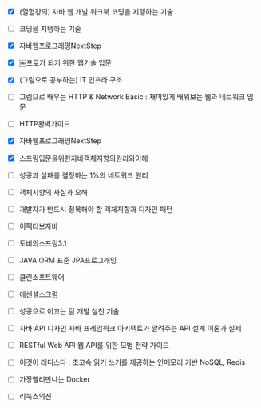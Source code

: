 

- [x] (열혈강의) 자바 웹 개발 워크북 코딩을 지탱하는 기술 

- [ ] 코딩을 지탱하는 기술 

- [x] 자바웹프로그래밍NextStep 

- [x] ￼프로가 되기 위한 웹기술 입문
- [x] (그림으로 공부하는) IT 인프라 구조 
- [ ] 그림으로 배우는 HTTP & Network Basic : 재미있게 배워보는 웹과 네트워크 입문 
- [ ]  HTTP완벽가이드

- [x] 자바웹프로그래밍NextStep 
- [x] 스프링입문을위한자바객체지향의원리와이해
- [ ] 성공과 실패를 결정하는 1%의 네트워크 원리  
- [ ] 객체지향의 사실과 오해 
- [ ] 개발자가 반드시 정복해야 할 객체지향과 디자인 패턴 
- [ ] 이펙티브자바
- [ ] 토비의스프링3.1
- [ ] JAVA ORM 표준 JPA프로그래밍 



- [ ] 클린소프트웨어
- [ ] 에센셜스크럼
- [ ] 성공으로 이끄는 팀 개발 실천 기술



- [ ] 자바 API 디자인 자바 프레임워크 아키텍트가 알려주는 API 설계 이론과 실제 
- [ ] RESTful Web API 웹 API를 위한 모범 전략 가이드



- [ ] 이것이 레디스다 : 초고속 읽기 쓰기를 제공하는 인메모리 기반 NoSQL, Redis
- [ ] 가장빨리만나는 Docker
- [ ] 리눅스의신



